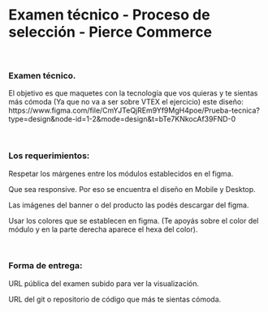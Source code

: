 <h1>Examen técnico - Proceso de selección - Pierce Commerce</h1>

<br>

<h3>Examen técnico.</h3>
<p>El objetivo es que maquetes con la tecnología que vos quieras y te sientas más cómoda (Ya que no va a ser sobre VTEX el ejercicio) este diseño:
https://www.figma.com/file/CmYJTeQjREm9Yf9MgH4poe/Prueba-tecnica?type=design&node-id=1-2&mode=design&t=bTe7KNkocAf39FND-0</p>

<br>

<h3>Los requerimientos:</h3>
<p>Respetar los márgenes entre los módulos establecidos en el figma.</p>
<p>Que sea responsive. Por eso se encuentra el diseño en Mobile y Desktop.</p>
<p>Las imágenes del banner o del producto las podés descargar del figma.</p>
<p>Usar los colores que se establecen en figma. (Te apoyás sobre el color del módulo y en la parte derecha aparece el hexa del color).</p>

<br>

<h3>Forma de entrega:</h3>

<p>URL pública del examen subido para ver la visualización.</p>
<p>URL del git o repositorio de código que más te sientas cómoda.</p>
